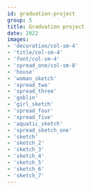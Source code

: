 ```yaml
---
id: graduation-project
group: 5
title: Graduation project
date: 2022
images:
- 'decoration/col-sm-4'
- 'title/col-sm-4'
- 'font/col-sm-4'
- 'spread_one/col-sm-8'
- 'house'
- 'woman_sketch'
- 'spread_two'
- 'spread_three'
- 'goblin'
- 'girl_sketch'
- 'spread_four'
- 'spread_five'
- 'aquatic_sketch'
- 'spread_sketch_one'
- 'sketch'
- 'sketch_2'
- 'sketch_3'
- 'sketch_4'
- 'sketch_5'
- 'sketch_6'
- 'sketch_7'
---
```

